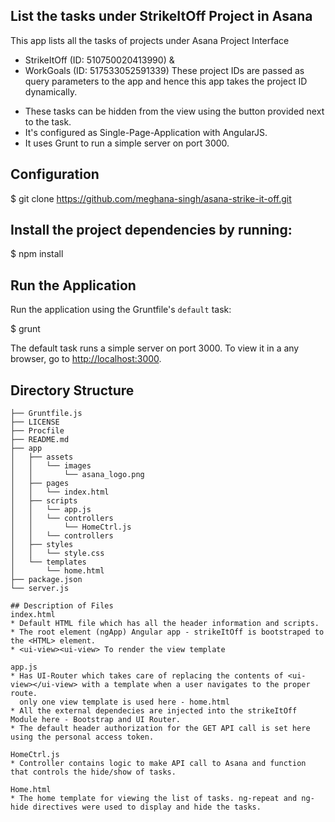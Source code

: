 ## List the tasks under StrikeItOff Project in Asana
This app lists all the tasks of projects under Asana Project Interface 
- StrikeItOff (ID: 510750020413990) & 
- WorkGoals (ID: 517533052591339)
These project IDs are passed as query parameters to the app and hence this app takes the project ID dynamically.

* These tasks can be hidden from the view using the button provided next to the task.
* It's configured as Single-Page-Application with AngularJS.
* It uses Grunt to run a simple server on port 3000.

## Configuration

$ git clone https://github.com/meghana-singh/asana-strike-it-off.git <your-frontend-project-name>

## Install the project dependencies by running:

$ npm install

## Run the Application

Run the application using the Gruntfile's `default` task:

$ grunt

The default task runs a simple server on port 3000. To view it in a any browser, go to [http://localhost:3000](http://localhost:3000).


## Directory Structure

```
├── Gruntfile.js
├── LICENSE
├── Procfile
├── README.md
├── app
│   ├── assets
│   │   └── images
│   │       └── asana_logo.png
│   ├── pages
│   │   └── index.html
│   ├── scripts
│   │   └── app.js
│   │   └── controllers
│   │       └── HomeCtrl.js
│   │   └── controllers
│   ├── styles
│   │   └── style.css
│   └── templates
│       └── home.html
├── package.json
└── server.js

## Description of Files
index.html 
* Default HTML file which has all the header information and scripts. 
* The root element (ngApp) Angular app - strikeItOff is bootstraped to the <HTML> element.
* <ui-view><ui-view> To render the view template

app.js
* Has UI-Router which takes care of replacing the contents of <ui-view></ui-view> with a template when a user navigates to the proper route. 
  only one view template is used here - home.html
* All the external dependecies are injected into the strikeItOff Module here - Bootstrap and UI Router.
* The default header authorization for the GET API call is set here using the personal access token.

HomeCtrl.js
* Controller contains logic to make API call to Asana and function that controls the hide/show of tasks.

Home.html
* The home template for viewing the list of tasks. ng-repeat and ng-hide directives were used to display and hide the tasks.


